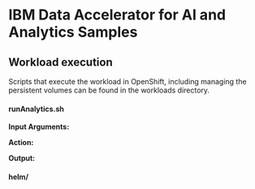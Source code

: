 # IBM Data Accelerator for AI and Analytics Samples

## Workload execution
Scripts that execute the workload in OpenShift, including managing the persistent volumes can be found in the workloads directory.

#### runAnalytics.sh

**Input Arguments:**

**Action:**

**Output:**

#### helm/
